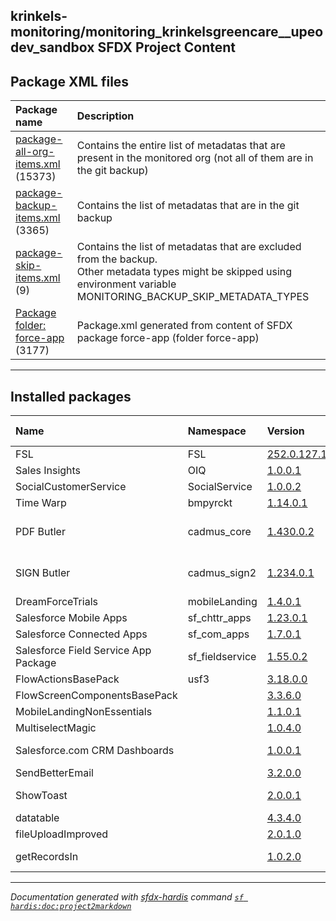 ## krinkels-monitoring/monitoring_krinkelsgreencare__upeodev_sandbox SFDX Project Content

## Package XML files

| Package name | Description |
| :----------- | :---------- |
| [package-all-org-items.xml](package-all-org-items.xml.md) (15373) | Contains the entire list of metadatas that are present in the monitored org (not all of them are in the git backup) |
| [package-backup-items.xml](package-backup-items.xml.md) (3365) | Contains the list of metadatas that are in the git backup |
| [package-skip-items.xml](package-skip-items.xml.md) (9) | Contains the list of metadatas that are excluded from the backup.<br/>Other metadata types might be skipped using environment variable MONITORING_BACKUP_SKIP_METADATA_TYPES |
| [Package folder: force-app](force-app-package.xml.md) (3177) | Package.xml generated from content of SFDX package force-app (folder force-app) |

___

## Installed packages

| Name  | Namespace | Version | Version Name |
| :---- | :-------- | :------ | :----------: | 
| FSL | FSL | [252.0.127.1](https://test.salesforce.com/packaging/installPackage.apexp?p0=04tKX000000QAGgYAO) | Winter 2025 |
| Sales Insights | OIQ | [1.0.0.1](https://test.salesforce.com/packaging/installPackage.apexp?p0=04t58000000SGw3AAG) | 1.0 |
| SocialCustomerService | SocialService | [1.0.0.2](https://test.salesforce.com/packaging/installPackage.apexp?p0=04ti0000000QzQyAAK) | Winter 2013 |
| Time Warp | bmpyrckt | [1.14.0.1](https://test.salesforce.com/packaging/installPackage.apexp?p0=04t2w000009gtDFAAY) | Ross |
| PDF Butler | cadmus_core | [1.430.0.2](https://test.salesforce.com/packaging/installPackage.apexp?p0=04tJ5000000xChnIAE) | PDF Butler - Summer 24 v1.10 |
| SIGN Butler | cadmus_sign2 | [1.234.0.1](https://test.salesforce.com/packaging/installPackage.apexp?p0=04tJ8000000D2HrIAK) | SIGN Butler V2 - Winter 24 - v1.13 |
| DreamForceTrials | mobileLanding | [1.4.0.1](https://test.salesforce.com/packaging/installPackage.apexp?p0=04t0b000001DkOeAAK) | Spring 2018 |
| Salesforce Mobile Apps | sf_chttr_apps | [1.23.0.1](https://test.salesforce.com/packaging/installPackage.apexp?p0=04t4V000001i8KvQAI) | Winter 2025 |
| Salesforce Connected Apps | sf_com_apps | [1.7.0.1](https://test.salesforce.com/packaging/installPackage.apexp?p0=04t30000001DUvrAAG) | Winter '16 |
| Salesforce Field Service App Package | sf_fieldservice | [1.55.0.2](https://test.salesforce.com/packaging/installPackage.apexp?p0=04tHq000000lsw7IAA) | 1.55 |
| FlowActionsBasePack | usf3 | [3.18.0.0](https://test.salesforce.com/packaging/installPackage.apexp?p0=04t8b000001ZxNVAA0) | versionName |
| FlowScreenComponentsBasePack |  | [3.3.6.0](https://test.salesforce.com/packaging/installPackage.apexp?p0=04t5G000004fz9OQAQ) | 3.3.6.0 |
| MobileLandingNonEssentials |  | [1.1.0.1](https://test.salesforce.com/packaging/installPackage.apexp?p0=04t0b000001NxJWAA0) | 1.1 |
| MultiselectMagic |  | [1.0.4.0](https://test.salesforce.com/packaging/installPackage.apexp?p0=04t5G000004XZlCQAW) | ver 0.1 |
| Salesforce.com CRM Dashboards |  | [1.0.0.1](https://test.salesforce.com/packaging/installPackage.apexp?p0=04t50000000EcdrAAC) | Summer 2011 |
| SendBetterEmail |  | [3.2.0.0](https://test.salesforce.com/packaging/installPackage.apexp?p0=04t5G0000043xtKQAQ) | versionName |
| ShowToast |  | [2.0.0.1](https://test.salesforce.com/packaging/installPackage.apexp?p0=04t1K000002ikkfQAA) | ShowToast Enhanced |
| datatable |  | [4.3.4.0](https://test.salesforce.com/packaging/installPackage.apexp?p0=04t5G000004fz9iQAA) | Datatable v4 |
| fileUploadImproved |  | [2.0.1.0](https://test.salesforce.com/packaging/installPackage.apexp?p0=04t5G0000043xu3QAA) | ver 0.1 |
| getRecordsIn |  | [1.0.2.0](https://test.salesforce.com/packaging/installPackage.apexp?p0=04t5G000003rUzNQAU) | GetRecordsIN v1 |

___

_Documentation generated with [sfdx-hardis](https://sfdx-hardis.cloudity.com) command [`sf hardis:doc:project2markdown`](https://sfdx-hardis.cloudity.com/hardis/doc/project2markdown/)_
